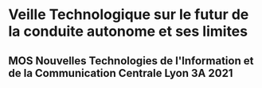 # Veille Technologique sur le futur de la conduite autonome et ses limites
## MOS Nouvelles Technologies de l'Information et de la Communication Centrale Lyon 3A 2021